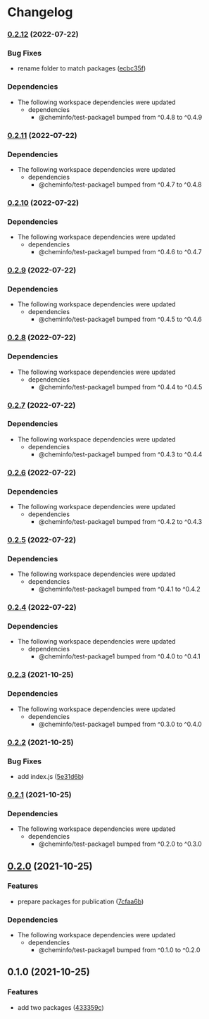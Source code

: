 # Changelog

### [0.2.12](https://www.github.com/cheminfo/test-monorepo/compare/test-package2-v0.2.11...test-package2-v0.2.12) (2022-07-22)


### Bug Fixes

* rename folder to match packages ([ecbc35f](https://www.github.com/cheminfo/test-monorepo/commit/ecbc35f672a8ab436c2b7a8264eee2c5acbce290))


### Dependencies

* The following workspace dependencies were updated
  * dependencies
    * @cheminfo/test-package1 bumped from ^0.4.8 to ^0.4.9

### [0.2.11](https://www.github.com/cheminfo/test-monorepo/compare/test-package2-v0.2.10...test-package2-v0.2.11) (2022-07-22)


### Dependencies

* The following workspace dependencies were updated
  * dependencies
    * @cheminfo/test-package1 bumped from ^0.4.7 to ^0.4.8

### [0.2.10](https://www.github.com/cheminfo/test-monorepo/compare/test-package2-v0.2.9...test-package2-v0.2.10) (2022-07-22)


### Dependencies

* The following workspace dependencies were updated
  * dependencies
    * @cheminfo/test-package1 bumped from ^0.4.6 to ^0.4.7

### [0.2.9](https://www.github.com/cheminfo/test-monorepo/compare/test-package2-v0.2.8...test-package2-v0.2.9) (2022-07-22)


### Dependencies

* The following workspace dependencies were updated
  * dependencies
    * @cheminfo/test-package1 bumped from ^0.4.5 to ^0.4.6

### [0.2.8](https://www.github.com/cheminfo/test-monorepo/compare/test-package2-v0.2.7...test-package2-v0.2.8) (2022-07-22)


### Dependencies

* The following workspace dependencies were updated
  * dependencies
    * @cheminfo/test-package1 bumped from ^0.4.4 to ^0.4.5

### [0.2.7](https://www.github.com/cheminfo/test-monorepo/compare/test-package2-v0.2.6...test-package2-v0.2.7) (2022-07-22)


### Dependencies

* The following workspace dependencies were updated
  * dependencies
    * @cheminfo/test-package1 bumped from ^0.4.3 to ^0.4.4

### [0.2.6](https://www.github.com/cheminfo/test-monorepo/compare/test-package2-v0.2.5...test-package2-v0.2.6) (2022-07-22)


### Dependencies

* The following workspace dependencies were updated
  * dependencies
    * @cheminfo/test-package1 bumped from ^0.4.2 to ^0.4.3

### [0.2.5](https://www.github.com/cheminfo/test-monorepo/compare/test-package2-v0.2.4...test-package2-v0.2.5) (2022-07-22)


### Dependencies

* The following workspace dependencies were updated
  * dependencies
    * @cheminfo/test-package1 bumped from ^0.4.1 to ^0.4.2

### [0.2.4](https://www.github.com/cheminfo/test-monorepo/compare/test-package2-v0.2.3...test-package2-v0.2.4) (2022-07-22)


### Dependencies

* The following workspace dependencies were updated
  * dependencies
    * @cheminfo/test-package1 bumped from ^0.4.0 to ^0.4.1

### [0.2.3](https://www.github.com/cheminfo/test-monorepo/compare/test-package2-v0.2.2...test-package2-v0.2.3) (2021-10-25)


### Dependencies

* The following workspace dependencies were updated
  * dependencies
    * @cheminfo/test-package1 bumped from ^0.3.0 to ^0.4.0

### [0.2.2](https://www.github.com/cheminfo/test-monorepo/compare/test-package2-v0.2.1...test-package2-v0.2.2) (2021-10-25)


### Bug Fixes

* add index.js ([5e31d6b](https://www.github.com/cheminfo/test-monorepo/commit/5e31d6b7da24f6d38e2b362778b8510515b5ac30))

### [0.2.1](https://www.github.com/cheminfo/test-monorepo/compare/test-package2-v0.2.0...test-package2-v0.2.1) (2021-10-25)


### Dependencies

* The following workspace dependencies were updated
  * dependencies
    * @cheminfo/test-package1 bumped from ^0.2.0 to ^0.3.0

## [0.2.0](https://www.github.com/cheminfo/test-monorepo/compare/test-package2-v0.1.0...test-package2-v0.2.0) (2021-10-25)


### Features

* prepare packages for publication ([7cfaa6b](https://www.github.com/cheminfo/test-monorepo/commit/7cfaa6bf5061f472f68d8ee7ded3ea93bf8509db))


### Dependencies

* The following workspace dependencies were updated
  * dependencies
    * @cheminfo/test-package1 bumped from ^0.1.0 to ^0.2.0

## 0.1.0 (2021-10-25)


### Features

* add two packages ([433359c](https://www.github.com/cheminfo/test-monorepo/commit/433359ce54c6e32c71b185e30087193c18a00a06))